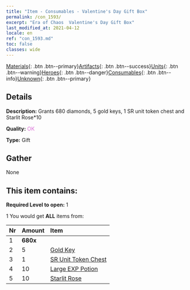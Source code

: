 ```yaml
---
title: "Item - Consumables - Valentine's Day Gift Box"
permalink: /con_1593/
excerpt: "Era of Chaos  Valentine's Day Gift Box"
last_modified_at: 2021-04-12
locale: en
ref: "con_1593.md"
toc: false
classes: wide
---
```

 [Materials](/Items/){: .btn .btn--primary}[Artifacts](/Items/Artifacts/){: .btn .btn--success}[Units](/Items/Units/){: .btn .btn--warning}[Heroes](/Items/Heroes/){: .btn .btn--danger}[Consumables](/Items/Consumables/){: .btn .btn--info}[Unknown](/Items/Unknown/){: .btn .btn--primary}

## Details
 **Description:** Grants 680 diamonds, 5 gold keys, 1 SR unit token chest and Starlit Rose*10

 **Quality:** <span style="color: #DA70D6">OK</span>

 **Type:** Gift

## Gather

  None

## This item contains:

 **Required Level to open:** 1

 1 You would get **ALL** items  from:

  | Nr | Amount |     Item    |
  |:---|:-------|:------------|
  | 1 |  **680x** | <i class="fas fa-gem"/> |  | 
  | 2 | 5 | [Gold Key](/Items/con_783/) | 
  | 3 | 1 | [SR Unit Token Chest](/Items/con_1597/) | 
  | 4 | 10 | [Large EXP Potion](/Items/con_702/) | 
  | 5 | 10 | [Starlit Rose](/Items/con_812/) | 
